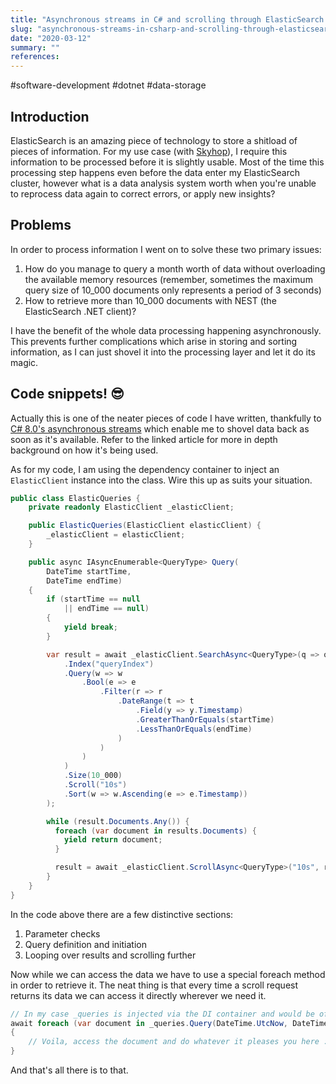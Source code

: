 ```yaml
---
title: "Asynchronous streams in C# and scrolling through ElasticSearch with NEST"
slug: "asynchronous-streams-in-csharp-and-scrolling-through-elasticsearch-with-nest"
date: "2020-03-12"
summary: ""
references: 
---
```


#software-development #dotnet #data-storage

## Introduction

ElasticSearch is an amazing piece of technology to store a shitload of pieces of information. For my use case (with [Skyhop](https://skyhop.org)), I require this information to be processed before it is slightly usable. Most of the time this processing step happens even before the data enter my ElasticSearch cluster, however what is a data analysis system worth when you're unable to reprocess data again to correct errors, or apply new insights?

## Problems
In order to process information I went on to solve these two primary issues:

1. How do you manage to query a month worth of data without overloading the available memory resources (remember, sometimes the maximum query size of 10_000 documents only represents a period of 3 seconds)
2. How to retrieve more than 10_000 documents with NEST (the ElasticSearch .NET client)?

I have the benefit of the whole data processing happening asynchronously. This prevents further complications which arise in storing and sorting information, as I can just shovel it into the processing layer and let it do its magic.

## Code snippets! 😎
Actually this is one of the neater pieces of code I have written, thankfully to [C# 8.0's asynchronous streams](https://docs.microsoft.com/en-us/dotnet/csharp/whats-new/csharp-8#asynchronous-streams) which enable me to shovel data back as soon as it's available. Refer to the linked article for more in depth background on how it's being used.

As for my code, I am using the dependency container to inject an `ElasticClient` instance into the class. Wire this up as suits your situation.

```csharp
public class ElasticQueries {
    private readonly ElasticClient _elasticClient;

    public ElasticQueries(ElasticClient elasticClient) {
        _elasticClient = elasticClient;
    }

    public async IAsyncEnumerable<QueryType> Query(
        DateTime startTime,
        DateTime endTime)
    {
        if (startTime == null
            || endTime == null)
        {
            yield break;
        }

        var result = await _elasticClient.SearchAsync<QueryType>(q => q
            .Index("queryIndex")
            .Query(w => w
                .Bool(e => e
                    .Filter(r => r
                        .DateRange(t => t
                            .Field(y => y.Timestamp)
                            .GreaterThanOrEquals(startTime)
                            .LessThanOrEquals(endTime)
                        )
                    )
                )
            )
            .Size(10_000)
            .Scroll("10s")
            .Sort(w => w.Ascending(e => e.Timestamp))
        );

        while (result.Documents.Any()) {
          foreach (var document in results.Documents) {
            yield return document;
          }

          result = await _elasticClient.ScrollAsync<QueryType>("10s", result.ScrollId);
        }
    }
}
```

In the code above there are a few distinctive sections:

1. Parameter checks
2. Query definition and initiation
3. Looping over results and scrolling further


Now while we can access the data we have to use a special foreach method in order to retrieve it. The neat thing is that every time a scroll request returns its data we can access it directly wherever we need it.

```csharp
// In my case _queries is injected via the DI container and would be of type `ElasticQueries`
await foreach (var document in _queries.Query(DateTime.UtcNow, DateTime.UtcNow.AddDays(-1)))
{
    // Voila, access the document and do whatever it pleases you here :)
}
```

And that's all there is to that.

